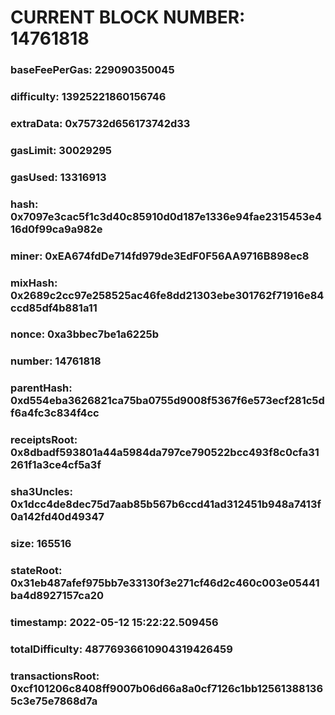 # CURRENT BLOCK NUMBER: 14761818

### baseFeePerGas: 229090350045
### difficulty: 13925221860156746
### extraData: 0x75732d656173742d33
### gasLimit: 30029295
### gasUsed: 13316913
### hash: 0x7097e3cac5f1c3d40c85910d0d187e1336e94fae2315453e416d0f99ca9a982e
### miner: 0xEA674fdDe714fd979de3EdF0F56AA9716B898ec8
### mixHash: 0x2689c2cc97e258525ac46fe8dd21303ebe301762f71916e84ccd85df4b881a11
### nonce: 0xa3bbec7be1a6225b
### number: 14761818
### parentHash: 0xd554eba3626821ca75ba0755d9008f5367f6e573ecf281c5df6a4fc3c834f4cc
### receiptsRoot: 0x8dbadf593801a44a5984da797ce790522bcc493f8c0cfa31261f1a3ce4cf5a3f
### sha3Uncles: 0x1dcc4de8dec75d7aab85b567b6ccd41ad312451b948a7413f0a142fd40d49347
### size: 165516
### stateRoot: 0x31eb487afef975bb7e33130f3e271cf46d2c460c003e05441ba4d8927157ca20
### timestamp: 2022-05-12 15:22:22.509456
### totalDifficulty: 48776936610904319426459
### transactionsRoot: 0xcf101206c8408ff9007b06d66a8a0cf7126c1bb125613881365c3e75e7868d7a
